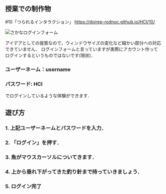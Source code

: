 ## 授業での制作物
#10「つられるインタラクション」
https://doirep-rodnoc.github.io/HCI/10/

![さかなログインフォーム](https://doirep-rodnoc.github.io/HCI/10/thumbnail.png "サムネイル")

アイデアとしての提案なので，ウィンドウサイズの変化など細かい部分への対応できていません．
ログインフォームと言っていますが実際にアカウント作ってログインするというものではないです(現状)．

### ユーザーネーム：username
### パスワード: HCI

でログインしているような体験ができます．

## 遊び方
### 1. 上記ユーザーネームとパスワードを入力．
### 2. 「ログイン」を押す．
### 3. 魚がマウスカーソルについてきます．
### 4. 上から垂れ下がってきた釣り針まで持っていきましょう．
### 5. ログイン完了
